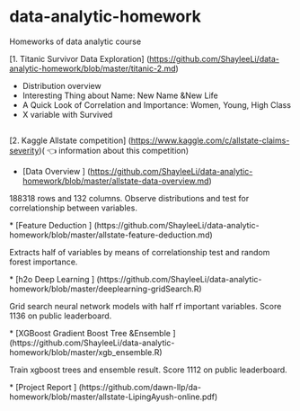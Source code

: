 # data-analytic-homework
Homeworks of data analytic course

[1. Titanic Survivor Data Exploration]
(https://github.com/ShayleeLi/data-analytic-homework/blob/master/titanic-2.md)
* Distribution overview
* Interesting Thing about Name: New Name &New Life
* A Quick Look of Correlation and Importance: Women, Young, High Class
* X variable with Survived

##
[2. Kaggle Allstate competition]
(https://www.kaggle.com/c/allstate-claims-severity)( :point_left: information about this competition)
* [Data Overview ]
 (https://github.com/ShayleeLi/data-analytic-homework/blob/master/allstate-data-overview.md)
 </p> 188318 rows and 132 columns. Observe distributions and test for correlationship between variables.</p>
* [Feature Deduction ]
(https://github.com/ShayleeLi/data-analytic-homework/blob/master/allstate-feature-deduction.md)
</p> Extracts half of variables by means of correlationship test and random forest importance.</p>
* [h2o Deep Learning ]
(https://github.com/ShayleeLi/data-analytic-homework/blob/master/deeplearning-gridSearch.R)
</p> Grid search neural network models with half rf important variables. Score 1136 on public leaderboard.</p>
* [XGBoost Gradient Boost Tree &Ensemble ]
(https://github.com/ShayleeLi/data-analytic-homework/blob/master/xgb_ensemble.R)
</p> Train xgboost trees and ensemble result. Score 1112 on public leaderboard.</p>
* [Project Report ]
(https://github.com/dawn-llp/da-homework/blob/master/allstate-LipingAyush-online.pdf)

